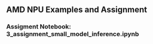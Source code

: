 ## AMD NPU Examples and Assignment

### Assigment Notebook: 3_assignment_small_model_inference.ipynb
